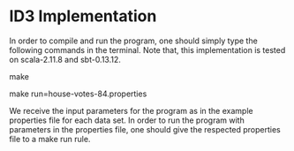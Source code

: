 # ID3 Implementation

In order to compile and run the program, one should simply type the
following commands in the terminal. Note that, this implementation is
tested on scala-2.11.8 and sbt-0.13.12.

make

make run=house-votes-84.properties

We receive the input parameters for the program as in the example
properties file for each data set. In order to run the program with
parameters in the properties file, one should give the respected
properties file to a make run rule.


